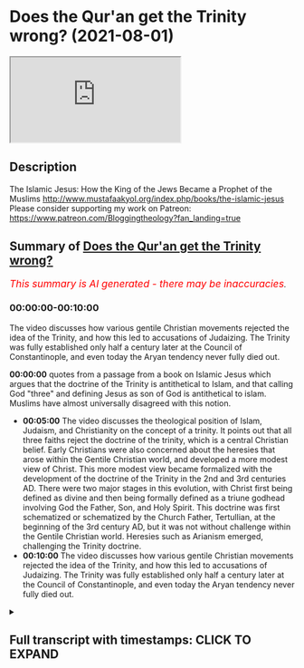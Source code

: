 # Does the Qur'an get the Trinity wrong? (2021-08-01)

<iframe loading='lazy' allow='autoplay' src='https://www.youtube.com/embed/qxUiBgt5eG0'></iframe>

## Description

The Islamic Jesus: How the King of the Jews Became a Prophet of the Muslims <http://www.mustafaakyol.org/index.php/books/the-islamic-jesus>
Please consider supporting my work on Patreon: <https://www.patreon.com/Bloggingtheology?fan_landing=true>

## Summary of [Does the Qur'an get the Trinity wrong?](https://www.youtube.com/watch?v=qxUiBgt5eG0)

*<span style="color:red; font-size:125%">This summary is AI generated - there may be inaccuracies</span>. [](/)*

### <a onclick="modifyYTiframeseektime('0')">00:00:00-00:10:00</a>

The video discusses how various gentile Christian movements rejected the idea of the Trinity, and how this led to accusations of Judaizing. The Trinity was fully established only half a century later at the Council of Constantinople, and even today the Aryan tendency never fully died out.

**<a onclick="modifyYTiframeseektime('0')">00:00:00</a>** quotes from a passage from a book on Islamic Jesus which argues that the doctrine of the Trinity is antithetical to Islam, and that calling God "three" and defining Jesus as son of God is antithetical to islam. Muslims have almost universally disagreed with this notion.

* **<a onclick="modifyYTiframeseektime('300')">00:05:00</a>** The video discusses the theological position of Islam, Judaism, and Christianity on the concept of a trinity. It points out that all three faiths reject the doctrine of the trinity, which is a central Christian belief. Early Christians were also concerned about the heresies that arose within the Gentile Christian world, and developed a more modest view of Christ. This more modest view became formalized with the development of the doctrine of the Trinity in the 2nd and 3rd centuries AD. There were two major stages in this evolution, with Christ first being defined as divine and then being formally defined as a triune godhead involving God the Father, Son, and Holy Spirit. This doctrine was first schematized or schematized by the Church Father, Tertullian, at the beginning of the 3rd century AD, but it was not without challenge within the Gentile Christian world. Heresies such as Arianism emerged, challenging the Trinity doctrine.
* **<a onclick="modifyYTiframeseektime('600')">00:10:00</a>** The video discusses how various gentile Christian movements rejected the idea of the Trinity, and how this led to accusations of Judaizing. The Trinity was fully established only half a century later at the Council of Constantinople, and even today the Aryan tendency never fully died out.

<details><summary><h2>Full transcript with timestamps: CLICK TO EXPAND</h2></summary>

<a onclick="modifyYTiframeseektime('1')">0:00:01</a> does the quran get the christian  
<a onclick="modifyYTiframeseektime('3')">0:00:03</a> doctrine of the trinity  
<a onclick="modifyYTiframeseektime('4')">0:00:04</a> wrong this is an accusation that's often  
<a onclick="modifyYTiframeseektime('6')">0:00:06</a> made by christians and  
<a onclick="modifyYTiframeseektime('8')">0:00:08</a> others when they read the quran and say  
<a onclick="modifyYTiframeseektime('10')">0:00:10</a> no no this is not what christian  
<a onclick="modifyYTiframeseektime('11')">0:00:11</a> theology teaches  
<a onclick="modifyYTiframeseektime('13')">0:00:13</a> about god and to help answer this  
<a onclick="modifyYTiframeseektime('16')">0:00:16</a> question i want to  
<a onclick="modifyYTiframeseektime('17')">0:00:17</a> quote from a brief passage from this  
<a onclick="modifyYTiframeseektime('20')">0:00:20</a> book the islamic jesus by mustafa akhil  
<a onclick="modifyYTiframeseektime('23')">0:00:23</a> how the king of the jews became a  
<a onclick="modifyYTiframeseektime('25')">0:00:25</a> prophet of the muslims  
<a onclick="modifyYTiframeseektime('27')">0:00:27</a> and he addresses this question on page  
<a onclick="modifyYTiframeseektime('30')">0:00:30</a> 107  
<a onclick="modifyYTiframeseektime('31')">0:00:31</a> in a section entitled the problem with  
<a onclick="modifyYTiframeseektime('34')">0:00:34</a> the trinity  
<a onclick="modifyYTiframeseektime('35')">0:00:35</a> and he writes if there is one single  
<a onclick="modifyYTiframeseektime('38')">0:00:38</a> concept in christian theology  
<a onclick="modifyYTiframeseektime('40')">0:00:40</a> that will never be accepted by muslims  
<a onclick="modifyYTiframeseektime('43')">0:00:43</a> it is the doctrine  
<a onclick="modifyYTiframeseektime('44')">0:00:44</a> of the trinity that god consists of the  
<a onclick="modifyYTiframeseektime('47')">0:00:47</a> father  
<a onclick="modifyYTiframeseektime('48')">0:00:48</a> the son and the holy spirit to islam  
<a onclick="modifyYTiframeseektime('51')">0:00:51</a> that is a very unabrahamic idea  
<a onclick="modifyYTiframeseektime('54')">0:00:54</a> that violates the absolute oneness of  
<a onclick="modifyYTiframeseektime('57')">0:00:57</a> god  
<a onclick="modifyYTiframeseektime('59')">0:00:59</a> hence the quran explicitly condemns the  
<a onclick="modifyYTiframeseektime('62')">0:01:02</a> trinity  
<a onclick="modifyYTiframeseektime('62')">0:01:02</a> in two explicit passages the first of  
<a onclick="modifyYTiframeseektime('65')">0:01:05</a> them  
<a onclick="modifyYTiframeseektime('66')">0:01:06</a> is a call to christians  
<a onclick="modifyYTiframeseektime('69')">0:01:09</a> people of the book do not go to excess  
<a onclick="modifyYTiframeseektime('72')">0:01:12</a> in your religion say nothing but the  
<a onclick="modifyYTiframeseektime('75')">0:01:15</a> truth about god  
<a onclick="modifyYTiframeseektime('76')">0:01:16</a> the messiah jesus son of mary was only  
<a onclick="modifyYTiframeseektime('79')">0:01:19</a> the messenger of god  
<a onclick="modifyYTiframeseektime('81')">0:01:21</a> and his word which he cast into mary  
<a onclick="modifyYTiframeseektime('84')">0:01:24</a> and a spirit from him so have faith in  
<a onclick="modifyYTiframeseektime('87')">0:01:27</a> god and his messengers do not say  
<a onclick="modifyYTiframeseektime('91')">0:01:31</a> three it is better that you stop  
<a onclick="modifyYTiframeseektime('94')">0:01:34</a> god is only one god he is too  
<a onclick="modifyYTiframeseektime('98')">0:01:38</a> glorious to have a son everything in the  
<a onclick="modifyYTiframeseektime('101')">0:01:41</a> heavens  
<a onclick="modifyYTiframeseektime('102')">0:01:42</a> and in the earth belongs to him god  
<a onclick="modifyYTiframeseektime('105')">0:01:45</a> suffices  
<a onclick="modifyYTiframeseektime('106')">0:01:46</a> as a guardian end quote  
<a onclick="modifyYTiframeseektime('110')">0:01:50</a> this passage leaves little doubt that  
<a onclick="modifyYTiframeseektime('112')">0:01:52</a> calling god  
<a onclick="modifyYTiframeseektime('113')">0:01:53</a> three and defining jesus as son of god  
<a onclick="modifyYTiframeseektime('116')">0:01:56</a> is antithetical to islam  
<a onclick="modifyYTiframeseektime('119')">0:01:59</a> even if we recall that sun in the arabic  
<a onclick="modifyYTiframeseektime('123')">0:02:03</a> context  
<a onclick="modifyYTiframeseektime('123')">0:02:03</a> meant physical sun and that is not what  
<a onclick="modifyYTiframeseektime('126')">0:02:06</a> christianity  
<a onclick="modifyYTiframeseektime('127')">0:02:07</a> implies for jesus the deification of the  
<a onclick="modifyYTiframeseektime('130')">0:02:10</a> son that is making him into god  
<a onclick="modifyYTiframeseektime('133')">0:02:13</a> which would make god three is clearly  
<a onclick="modifyYTiframeseektime('135')">0:02:15</a> rejected  
<a onclick="modifyYTiframeseektime('138')">0:02:18</a> the second chronic passage addressing  
<a onclick="modifyYTiframeseektime('140')">0:02:20</a> the trinity  
<a onclick="modifyYTiframeseektime('141')">0:02:21</a> has raised some questions though  
<a onclick="modifyYTiframeseektime('144')">0:02:24</a> for it describes the trinity that it  
<a onclick="modifyYTiframeseektime('146')">0:02:26</a> condemns  
<a onclick="modifyYTiframeseektime('147')">0:02:27</a> which seems to be an unusual formulation  
<a onclick="modifyYTiframeseektime('150')">0:02:30</a> of the doctrine  
<a onclick="modifyYTiframeseektime('152')">0:02:32</a> the quran reads those who say that god  
<a onclick="modifyYTiframeseektime('156')">0:02:36</a> is the third of three are unbelievers  
<a onclick="modifyYTiframeseektime('159')">0:02:39</a> there is no god but one god if they do  
<a onclick="modifyYTiframeseektime('163')">0:02:43</a> not stop  
<a onclick="modifyYTiframeseektime('163')">0:02:43</a> saying what they say a painful  
<a onclick="modifyYTiframeseektime('166')">0:02:46</a> punishment  
<a onclick="modifyYTiframeseektime('166')">0:02:46</a> will afflict those among them who are  
<a onclick="modifyYTiframeseektime('169')">0:02:49</a> unbelievers  
<a onclick="modifyYTiframeseektime('171')">0:02:51</a> end quote the unusualness here  
<a onclick="modifyYTiframeseektime('174')">0:02:54</a> is in the phrase god is the third of  
<a onclick="modifyYTiframeseektime('176')">0:02:56</a> three  
<a onclick="modifyYTiframeseektime('178')">0:02:58</a> although this may sound like the  
<a onclick="modifyYTiframeseektime('179')">0:02:59</a> doctrine of the trinity at first sight  
<a onclick="modifyYTiframeseektime('181')">0:03:01</a> it is not exactly applicable a  
<a onclick="modifyYTiframeseektime('184')">0:03:04</a> mainstream christian would not claim  
<a onclick="modifyYTiframeseektime('186')">0:03:06</a> god is the third of three but rather he  
<a onclick="modifyYTiframeseektime('189')">0:03:09</a> will claim that  
<a onclick="modifyYTiframeseektime('190')">0:03:10</a> there is one god with three expressions  
<a onclick="modifyYTiframeseektime('194')">0:03:14</a> or in fact three persons that is why it  
<a onclick="modifyYTiframeseektime('197')">0:03:17</a> has been long suggested  
<a onclick="modifyYTiframeseektime('199')">0:03:19</a> that what the quran condemns here is not  
<a onclick="modifyYTiframeseektime('201')">0:03:21</a> the trinity as we know it  
<a onclick="modifyYTiframeseektime('202')">0:03:22</a> but a deviant version of it a kind of  
<a onclick="modifyYTiframeseektime('205')">0:03:25</a> tritheism  
<a onclick="modifyYTiframeseektime('206')">0:03:26</a> or a belief in three separate gods  
<a onclick="modifyYTiframeseektime('210')">0:03:30</a> not uh that mainstream christians would  
<a onclick="modifyYTiframeseektime('212')">0:03:32</a> also  
<a onclick="modifyYTiframeseektime('213')">0:03:33</a> reject that may be a possible  
<a onclick="modifyYTiframeseektime('216')">0:03:36</a> interpretation of this verse  
<a onclick="modifyYTiframeseektime('219')">0:03:39</a> yet it is also possible to to read the  
<a onclick="modifyYTiframeseektime('222')">0:03:42</a> god  
<a onclick="modifyYTiframeseektime('222')">0:03:42</a> is the third of three phrase as a quote  
<a onclick="modifyYTiframeseektime('226')">0:03:46</a> intentional simplification to expose the  
<a onclick="modifyYTiframeseektime('229')">0:03:49</a> weakness of the trinity  
<a onclick="modifyYTiframeseektime('231')">0:03:51</a> when analyzed from a strictly  
<a onclick="modifyYTiframeseektime('233')">0:03:53</a> monotheistic perspective  
<a onclick="modifyYTiframeseektime('235')">0:03:55</a> of the quran now that last sentence is  
<a onclick="modifyYTiframeseektime('238')">0:03:58</a> actually a quote it's in quotation  
<a onclick="modifyYTiframeseektime('240')">0:04:00</a> marks uh from the encyclopedia of the  
<a onclick="modifyYTiframeseektime('242')">0:04:02</a> crown  
<a onclick="modifyYTiframeseektime('243')">0:04:03</a> an article by david thomas who had the  
<a onclick="modifyYTiframeseektime('245')">0:04:05</a> privilege of  
<a onclick="modifyYTiframeseektime('246')">0:04:06</a> interviewing on blogging theology a  
<a onclick="modifyYTiframeseektime('248')">0:04:08</a> month or two again professor  
<a onclick="modifyYTiframeseektime('249')">0:04:09</a> birmingham university and a specialist  
<a onclick="modifyYTiframeseektime('251')">0:04:11</a> in christian muslim  
<a onclick="modifyYTiframeseektime('252')">0:04:12</a> understanding and that's in his article  
<a onclick="modifyYTiframeseektime('256')">0:04:16</a> on the trinity trinity page 369 so  
<a onclick="modifyYTiframeseektime('259')">0:04:19</a> he argues and he's not always a  
<a onclick="modifyYTiframeseektime('261')">0:04:21</a> christian uh that  
<a onclick="modifyYTiframeseektime('263')">0:04:23</a> this phrase perhaps is a intentional  
<a onclick="modifyYTiframeseektime('266')">0:04:26</a> simplification to expose the weakness of  
<a onclick="modifyYTiframeseektime('269')">0:04:29</a> the trinity when analyzed  
<a onclick="modifyYTiframeseektime('270')">0:04:30</a> from the strictly monotheistic  
<a onclick="modifyYTiframeseektime('272')">0:04:32</a> perspective of the quran  
<a onclick="modifyYTiframeseektime('275')">0:04:35</a> so it's a polemical um criticism if you  
<a onclick="modifyYTiframeseektime('278')">0:04:38</a> like rather than  
<a onclick="modifyYTiframeseektime('279')">0:04:39</a> an academic description that would have  
<a onclick="modifyYTiframeseektime('281')">0:04:41</a> satisfied thomas aquinas for example  
<a onclick="modifyYTiframeseektime('284')">0:04:44</a> just to continue this author that is why  
<a onclick="modifyYTiframeseektime('288')">0:04:48</a> while some authors have argued that the  
<a onclick="modifyYTiframeseektime('290')">0:04:50</a> quran can be reconciled with the trinity  
<a onclick="modifyYTiframeseektime('293')">0:04:53</a> once both are properly understood  
<a onclick="modifyYTiframeseektime('295')">0:04:55</a> muslims have almost  
<a onclick="modifyYTiframeseektime('296')">0:04:56</a> universally disagreed with that notion  
<a onclick="modifyYTiframeseektime('300')">0:05:00</a> thinking that there is no way that the  
<a onclick="modifyYTiframeseektime('302')">0:05:02</a> idea of a triune god  
<a onclick="modifyYTiframeseektime('304')">0:05:04</a> trinity can be compatible with muslim  
<a onclick="modifyYTiframeseektime('307')">0:05:07</a> scripture  
<a onclick="modifyYTiframeseektime('308')">0:05:08</a> which emphatically states he is god  
<a onclick="modifyYTiframeseektime('311')">0:05:11</a> absolute oneness this has in fact been  
<a onclick="modifyYTiframeseektime('315')">0:05:15</a> established as the core  
<a onclick="modifyYTiframeseektime('317')">0:05:17</a> theological principle in islam tauhid  
<a onclick="modifyYTiframeseektime('321')">0:05:21</a> meaning attributing oneness  
<a onclick="modifyYTiframeseektime('324')">0:05:24</a> in contrast muslims point out christians  
<a onclick="modifyYTiframeseektime('327')">0:05:27</a> believe  
<a onclick="modifyYTiframeseektime('328')">0:05:28</a> in the opposite principle tasless  
<a onclick="modifyYTiframeseektime('331')">0:05:31</a> meaning attributing attributing  
<a onclick="modifyYTiframeseektime('334')">0:05:34</a> triuneness  
<a onclick="modifyYTiframeseektime('335')">0:05:35</a> attributing trioness of course islam  
<a onclick="modifyYTiframeseektime('339')">0:05:39</a> is not alone in its rejection of the  
<a onclick="modifyYTiframeseektime('341')">0:05:41</a> doctrine of the trinity  
<a onclick="modifyYTiframeseektime('342')">0:05:42</a> judaism two has the exact same position  
<a onclick="modifyYTiframeseektime('346')">0:05:46</a> on the unity of  
<a onclick="modifyYTiframeseektime('347')">0:05:47</a> god so orthodox jews and muslims are  
<a onclick="modifyYTiframeseektime('350')">0:05:50</a> completely in agreement have identical  
<a onclick="modifyYTiframeseektime('353')">0:05:53</a> conceptions of god  
<a onclick="modifyYTiframeseektime('354')">0:05:54</a> and of course jesus was a jew his  
<a onclick="modifyYTiframeseektime('356')">0:05:56</a> disciples were jewish moses was a jew  
<a onclick="modifyYTiframeseektime('359')">0:05:59</a> so they share with islam the same  
<a onclick="modifyYTiframeseektime('361')">0:06:01</a> conception  
<a onclick="modifyYTiframeseektime('362')">0:06:02</a> of the absolute oneness of god and  
<a onclick="modifyYTiframeseektime('364')">0:06:04</a> indeed even the early gospels  
<a onclick="modifyYTiframeseektime('366')">0:06:06</a> jesus asked what the greatest  
<a onclick="modifyYTiframeseektime('367')">0:06:07</a> commandment is and he replied according  
<a onclick="modifyYTiframeseektime('369')">0:06:09</a> to mark  
<a onclick="modifyYTiframeseektime('370')">0:06:10</a> hear o israel the lord our god is one  
<a onclick="modifyYTiframeseektime('374')">0:06:14</a> lord that's the shema which is repeated  
<a onclick="modifyYTiframeseektime('376')">0:06:16</a> every day by  
<a onclick="modifyYTiframeseektime('377')">0:06:17</a> pious jews so just to  
<a onclick="modifyYTiframeseektime('380')">0:06:20</a> uh continue uh no wonder that  
<a onclick="modifyYTiframeseektime('383')">0:06:23</a> jewish scholars especially in the middle  
<a onclick="modifyYTiframeseektime('385')">0:06:25</a> ages  
<a onclick="modifyYTiframeseektime('386')">0:06:26</a> engaged in many polemics with their  
<a onclick="modifyYTiframeseektime('388')">0:06:28</a> christian counterparts  
<a onclick="modifyYTiframeseektime('390')">0:06:30</a> refuting both the doctrine of the  
<a onclick="modifyYTiframeseektime('392')">0:06:32</a> trinity and also the  
<a onclick="modifyYTiframeseektime('394')">0:06:34</a> prefigurations christians found for it  
<a onclick="modifyYTiframeseektime('397')">0:06:37</a> in the old testament  
<a onclick="modifyYTiframeseektime('398')">0:06:38</a> often with stretches of the imagination  
<a onclick="modifyYTiframeseektime('402')">0:06:42</a> as early as the third century a.d rabbi  
<a onclick="modifyYTiframeseektime('405')">0:06:45</a> simlay plans that right a talmudic sage  
<a onclick="modifyYTiframeseektime('408')">0:06:48</a> in other words he's one of those  
<a onclick="modifyYTiframeseektime('410')">0:06:50</a> writers on the talmud the  
<a onclick="modifyYTiframeseektime('413')">0:06:53</a> the collection of jewish writings had to  
<a onclick="modifyYTiframeseektime('415')">0:06:55</a> explain  
<a onclick="modifyYTiframeseektime('416')">0:06:56</a> to christians that the hebrew words el  
<a onclick="modifyYTiframeseektime('420')">0:07:00</a> and elohim and yahweh used for god  
<a onclick="modifyYTiframeseektime('424')">0:07:04</a> do not hint at any trinity  
<a onclick="modifyYTiframeseektime('428')">0:07:08</a> but rather connote one and the same  
<a onclick="modifyYTiframeseektime('430')">0:07:10</a> person  
<a onclick="modifyYTiframeseektime('431')">0:07:11</a> as one would say king or emperor or  
<a onclick="modifyYTiframeseektime('434')">0:07:14</a> augustus that's the actual example that  
<a onclick="modifyYTiframeseektime('436')">0:07:16</a> was used  
<a onclick="modifyYTiframeseektime('439')">0:07:19</a> naturally jewish christians also  
<a onclick="modifyYTiframeseektime('441')">0:07:21</a> rejected the doctrine of the trinity as  
<a onclick="modifyYTiframeseektime('443')">0:07:23</a> well now the jewish christians were the  
<a onclick="modifyYTiframeseektime('445')">0:07:25</a> earliest  
<a onclick="modifyYTiframeseektime('446')">0:07:26</a> christians um some of whom uh believed  
<a onclick="modifyYTiframeseektime('450')">0:07:30</a> in the virgin birth some  
<a onclick="modifyYTiframeseektime('451')">0:07:31</a> didn't but none of them believed jesus  
<a onclick="modifyYTiframeseektime('453')">0:07:33</a> was god they thought he was the messiah  
<a onclick="modifyYTiframeseektime('455')">0:07:35</a> great prophet  
<a onclick="modifyYTiframeseektime('456')">0:07:36</a> of god and they became this is me  
<a onclick="modifyYTiframeseektime('458')">0:07:38</a> speaking now not the book  
<a onclick="modifyYTiframeseektime('460')">0:07:40</a> uh they came to be called the ebionites  
<a onclick="modifyYTiframeseektime('462')">0:07:42</a> in the second century and were  
<a onclick="modifyYTiframeseektime('464')">0:07:44</a> rejected by the emerging catholic church  
<a onclick="modifyYTiframeseektime('467')">0:07:47</a> as heretics so the original followers of  
<a onclick="modifyYTiframeseektime('470')">0:07:50</a> jesus were seen as heretics by the  
<a onclick="modifyYTiframeseektime('471')">0:07:51</a> church ultimately  
<a onclick="modifyYTiframeseektime('473')">0:07:53</a> as it came into being in the second and  
<a onclick="modifyYTiframeseektime('475')">0:07:55</a> third centuries  
<a onclick="modifyYTiframeseektime('477')">0:07:57</a> although their documents the jewish  
<a onclick="modifyYTiframeseektime('479')">0:07:59</a> christian documents show that they call  
<a onclick="modifyYTiframeseektime('481')">0:08:01</a> jesus  
<a onclick="modifyYTiframeseektime('482')">0:08:02</a> son of god they apparently understood  
<a onclick="modifyYTiframeseektime('484')">0:08:04</a> this term  
<a onclick="modifyYTiframeseektime('485')">0:08:05</a> in the hebrew sense which did not imply  
<a onclick="modifyYTiframeseektime('489')">0:08:09</a> any divinity for jesus of course in the  
<a onclick="modifyYTiframeseektime('492')">0:08:12</a> hebrew scriptures  
<a onclick="modifyYTiframeseektime('493')">0:08:13</a> many people are called sons of god david  
<a onclick="modifyYTiframeseektime('496')">0:08:16</a> is called son of god in the psalms  
<a onclick="modifyYTiframeseektime('498')">0:08:18</a> and so on a passage in the  
<a onclick="modifyYTiframeseektime('500')">0:08:20</a> pseudo-clementine  
<a onclick="modifyYTiframeseektime('502')">0:08:22</a> homilies this is a jewish christian work  
<a onclick="modifyYTiframeseektime('504')">0:08:24</a> gives a remarkable glimpse of this view  
<a onclick="modifyYTiframeseektime('507')">0:08:27</a> in an imaginary dialogue between peter  
<a onclick="modifyYTiframeseektime('510')">0:08:30</a> the apostle  
<a onclick="modifyYTiframeseektime('511')">0:08:31</a> with whom the author identifies and  
<a onclick="modifyYTiframeseektime('513')">0:08:33</a> simon who is presented as having  
<a onclick="modifyYTiframeseektime('515')">0:08:35</a> erroneous views about christ  
<a onclick="modifyYTiframeseektime('519')">0:08:39</a> peter says our lord neither asserted  
<a onclick="modifyYTiframeseektime('522')">0:08:42</a> there were gods except the creator of  
<a onclick="modifyYTiframeseektime('525')">0:08:45</a> all  
<a onclick="modifyYTiframeseektime('526')">0:08:46</a> nor did he proclaim himself to be god  
<a onclick="modifyYTiframeseektime('529')">0:08:49</a> in response simon asked he's the the bad  
<a onclick="modifyYTiframeseektime('532')">0:08:52</a> guy i guess  
<a onclick="modifyYTiframeseektime('533')">0:08:53</a> does it not seem to you then that he who  
<a onclick="modifyYTiframeseektime('535')">0:08:55</a> comes from god  
<a onclick="modifyYTiframeseektime('537')">0:08:57</a> is god and peter replies  
<a onclick="modifyYTiframeseektime('540')">0:09:00</a> tell us how this is possible for we  
<a onclick="modifyYTiframeseektime('543')">0:09:03</a> cannot affirm this  
<a onclick="modifyYTiframeseektime('544')">0:09:04</a> because we did not hear it from him end  
<a onclick="modifyYTiframeseektime('548')">0:09:08</a> quote  
<a onclick="modifyYTiframeseektime('549')">0:09:09</a> the passage also has the notable title  
<a onclick="modifyYTiframeseektime('551')">0:09:11</a> christ  
<a onclick="modifyYTiframeseektime('552')">0:09:12</a> not god but son of god  
<a onclick="modifyYTiframeseektime('556')">0:09:16</a> the evolution from this more modest  
<a onclick="modifyYTiframeseektime('558')">0:09:18</a> christology to the doctrine of the  
<a onclick="modifyYTiframeseektime('560')">0:09:20</a> trinity had two  
<a onclick="modifyYTiframeseektime('561')">0:09:21</a> major stages historically first christ  
<a onclick="modifyYTiframeseektime('564')">0:09:24</a> was defined  
<a onclick="modifyYTiframeseektime('565')">0:09:25</a> as divine then a triune godhead was  
<a onclick="modifyYTiframeseektime('570')">0:09:30</a> formalized  
<a onclick="modifyYTiframeseektime('571')">0:09:31</a> involving god the father the scot the  
<a onclick="modifyYTiframeseektime('574')">0:09:34</a> son  
<a onclick="modifyYTiframeseektime('574')">0:09:34</a> and god the holy spirit the formula  
<a onclick="modifyYTiframeseektime('578')">0:09:38</a> was first schematicized or schematized  
<a onclick="modifyYTiframeseektime('582')">0:09:42</a> by the church father tattalian at the  
<a onclick="modifyYTiframeseektime('585')">0:09:45</a> beginning of the third  
<a onclick="modifyYTiframeseektime('586')">0:09:46</a> century or some 170 years after the  
<a onclick="modifyYTiframeseektime('589')">0:09:49</a> passing of jesus  
<a onclick="modifyYTiframeseektime('591')">0:09:51</a> but it did not go unchallenged within  
<a onclick="modifyYTiframeseektime('594')">0:09:54</a> the gentile christian world itself  
<a onclick="modifyYTiframeseektime('596')">0:09:56</a> there emerged various heresies in the  
<a onclick="modifyYTiframeseektime('599')">0:09:59</a> second  
<a onclick="modifyYTiframeseektime('600')">0:10:00</a> third and fourth century all of which  
<a onclick="modifyYTiframeseektime('602')">0:10:02</a> denied the divinity  
<a onclick="modifyYTiframeseektime('604')">0:10:04</a> of christ they insisted  
<a onclick="modifyYTiframeseektime('607')">0:10:07</a> that jesus was subordinate quote unquote  
<a onclick="modifyYTiframeseektime('610')">0:10:10</a> to god  
<a onclick="modifyYTiframeseektime('611')">0:10:11</a> or that he was adopted by him at the  
<a onclick="modifyYTiframeseektime('613')">0:10:13</a> time of his baptism  
<a onclick="modifyYTiframeseektime('615')">0:10:15</a> or resurrection known  
<a onclick="modifyYTiframeseektime('618')">0:10:18</a> under names uh such as anomianism  
<a onclick="modifyYTiframeseektime('621')">0:10:21</a> dynamic montanism percilianism  
<a onclick="modifyYTiframeseektime('624')">0:10:24</a> these currents had slight differences  
<a onclick="modifyYTiframeseektime('627')">0:10:27</a> but they  
<a onclick="modifyYTiframeseektime('628')">0:10:28</a> all rejected the trinity so these are  
<a onclick="modifyYTiframeseektime('630')">0:10:30</a> gentile christian movements  
<a onclick="modifyYTiframeseektime('632')">0:10:32</a> in addition to the original jewish  
<a onclick="modifyYTiframeseektime('633')">0:10:33</a> christian movement and they all rejected  
<a onclick="modifyYTiframeseektime('635')">0:10:35</a> the idea  
<a onclick="modifyYTiframeseektime('636')">0:10:36</a> of the divinity of christ and they were  
<a onclick="modifyYTiframeseektime('638')">0:10:38</a> in opposition to  
<a onclick="modifyYTiframeseektime('639')">0:10:39</a> the emerging catholic understanding uh  
<a onclick="modifyYTiframeseektime('642')">0:10:42</a> of the creeds and the councils nicaea  
<a onclick="modifyYTiframeseektime('644')">0:10:44</a> khalsa  
<a onclick="modifyYTiframeseektime('645')">0:10:45</a> ephesus etc the most influential of  
<a onclick="modifyYTiframeseektime('649')">0:10:49</a> these heresies is gentile heresies was  
<a onclick="modifyYTiframeseektime('651')">0:10:51</a> aryanism named after aries  
<a onclick="modifyYTiframeseektime('654')">0:10:54</a> who died in 336 a.d  
<a onclick="modifyYTiframeseektime('658')">0:10:58</a> now he was a priest in alexandria that's  
<a onclick="modifyYTiframeseektime('660')">0:11:00</a> in egypt  
<a onclick="modifyYTiframeseektime('661')">0:11:01</a> who insisted that christ was created  
<a onclick="modifyYTiframeseektime('664')">0:11:04</a> that quote there was a time when he was  
<a onclick="modifyYTiframeseektime('668')">0:11:08</a> not now this is  
<a onclick="modifyYTiframeseektime('669')">0:11:09</a> uh the key slogan of aries there was a  
<a onclick="modifyYTiframeseektime('673')">0:11:13</a> time when he  
<a onclick="modifyYTiframeseektime('674')">0:11:14</a> was not jesus so he didn't always exist  
<a onclick="modifyYTiframeseektime('676')">0:11:16</a> so unlike god  
<a onclick="modifyYTiframeseektime('677')">0:11:17</a> he was a creative being who came into  
<a onclick="modifyYTiframeseektime('680')">0:11:20</a> existence  
<a onclick="modifyYTiframeseektime('682')">0:11:22</a> christ was therefore son of god not  
<a onclick="modifyYTiframeseektime('684')">0:11:24</a> divine by  
<a onclick="modifyYTiframeseektime('685')">0:11:25</a> nature but only by grace and adoption  
<a onclick="modifyYTiframeseektime('689')">0:11:29</a> this was a theology not too far from  
<a onclick="modifyYTiframeseektime('692')">0:11:32</a> jewish christianity  
<a onclick="modifyYTiframeseektime('694')">0:11:34</a> and no wonder the aryans were accused of  
<a onclick="modifyYTiframeseektime('696')">0:11:36</a> being judaizers  
<a onclick="modifyYTiframeseektime('697')">0:11:37</a> judaizers in other words making  
<a onclick="modifyYTiframeseektime('699')">0:11:39</a> christianity jewish  
<a onclick="modifyYTiframeseektime('702')">0:11:42</a> as a response to aryanism orthodoxy that  
<a onclick="modifyYTiframeseektime('705')">0:11:45</a> is the  
<a onclick="modifyYTiframeseektime('706')">0:11:46</a> the bearers of catholic right belief now  
<a onclick="modifyYTiframeseektime('709')">0:11:49</a> under the rulership of the emperor  
<a onclick="modifyYTiframeseektime('712')">0:11:52</a> constantine  
<a onclick="modifyYTiframeseektime('713')">0:11:53</a> was established at the council of nicaea  
<a onclick="modifyYTiframeseektime('716')">0:11:56</a> in  
<a onclick="modifyYTiframeseektime('717')">0:11:57</a> ad325 and at nicaea as we know  
<a onclick="modifyYTiframeseektime('720')">0:12:00</a> it was decreed that jesus obviously  
<a onclick="modifyYTiframeseektime('722')">0:12:02</a> majority vote by the way  
<a onclick="modifyYTiframeseektime('723')">0:12:03</a> he actually voted on this and the  
<a onclick="modifyYTiframeseektime('725')">0:12:05</a> majority voted for it  
<a onclick="modifyYTiframeseektime('726')">0:12:06</a> and those that disagreed only a handful  
<a onclick="modifyYTiframeseektime('729')">0:12:09</a> were sent into exile  
<a onclick="modifyYTiframeseektime('730')">0:12:10</a> people knew in advance if they didn't go  
<a onclick="modifyYTiframeseektime('732')">0:12:12</a> along with the the emperor  
<a onclick="modifyYTiframeseektime('735')">0:12:15</a> who wanted this creed passed that they  
<a onclick="modifyYTiframeseektime('737')">0:12:17</a> would be punished  
<a onclick="modifyYTiframeseektime('738')">0:12:18</a> so it's quite an incentive to vote the  
<a onclick="modifyYTiframeseektime('740')">0:12:20</a> right way of course  
<a onclick="modifyYTiframeseektime('742')">0:12:22</a> so uh at nicaea it was decreed that  
<a onclick="modifyYTiframeseektime('744')">0:12:24</a> jesus is  
<a onclick="modifyYTiframeseektime('745')">0:12:25</a> begotten not made whatever that means  
<a onclick="modifyYTiframeseektime('749')">0:12:29</a> and of one substance with the father  
<a onclick="modifyYTiframeseektime('752')">0:12:32</a> the greek word is homorucion by the way  
<a onclick="modifyYTiframeseektime('755')">0:12:35</a> means one being or one substance  
<a onclick="modifyYTiframeseektime('757')">0:12:37</a> a doctrine to which all catholics and  
<a onclick="modifyYTiframeseektime('760')">0:12:40</a> most protestants still adhere  
<a onclick="modifyYTiframeseektime('761')">0:12:41</a> so this is still the official teaching  
<a onclick="modifyYTiframeseektime('763')">0:12:43</a> of most christians  
<a onclick="modifyYTiframeseektime('765')">0:12:45</a> in the world today the full doctrine of  
<a onclick="modifyYTiframeseektime('768')">0:12:48</a> the trinity was established only half a  
<a onclick="modifyYTiframeseektime('770')">0:12:50</a> century later in 381  
<a onclick="modifyYTiframeseektime('772')">0:12:52</a> at the council of constantinople  
<a onclick="modifyYTiframeseektime('776')">0:12:56</a> yet the aryan tendency never fully died  
<a onclick="modifyYTiframeseektime('779')">0:12:59</a> out  
<a onclick="modifyYTiframeseektime('781')">0:13:01</a> and as the archetypal heresy it would  
<a onclick="modifyYTiframeseektime('784')">0:13:04</a> rather  
<a onclick="modifyYTiframeseektime('784')">0:13:04</a> come back again and again  
<a onclick="modifyYTiframeseektime('788')">0:13:08</a> and that's the end of the quote from  
<a onclick="modifyYTiframeseektime('790')">0:13:10</a> this book  
<a onclick="modifyYTiframeseektime('791')">0:13:11</a> so there's a lot going on in the quran i  
<a onclick="modifyYTiframeseektime('793')">0:13:13</a> think it's much more sophisticated  
<a onclick="modifyYTiframeseektime('795')">0:13:15</a> uh in its polemics of christianity than  
<a onclick="modifyYTiframeseektime('798')">0:13:18</a> its detractors think uh there is and  
<a onclick="modifyYTiframeseektime('802')">0:13:22</a> this is recognized by  
<a onclick="modifyYTiframeseektime('804')">0:13:24</a> uh even western scholars today of the  
<a onclick="modifyYTiframeseektime('806')">0:13:26</a> quran they recognize  
<a onclick="modifyYTiframeseektime('808')">0:13:28</a> the subtlety and the nuance that's going  
<a onclick="modifyYTiframeseektime('810')">0:13:30</a> on with the quran  
<a onclick="modifyYTiframeseektime('811')">0:13:31</a> and that uh it's uh polemically engaging  
<a onclick="modifyYTiframeseektime('814')">0:13:34</a> the christian doctrine  
<a onclick="modifyYTiframeseektime('815')">0:13:35</a> the quran is not a it might be an  
<a onclick="modifyYTiframeseektime('817')">0:13:37</a> encyclopedia christian doctrine  
<a onclick="modifyYTiframeseektime('819')">0:13:39</a> it is refuting and exposing the weakness  
<a onclick="modifyYTiframeseektime('822')">0:13:42</a> of the doctrine  
<a onclick="modifyYTiframeseektime('823')">0:13:43</a> in in a pretty unique way um  
<a onclick="modifyYTiframeseektime('826')">0:13:46</a> so i hope that was of interest i found  
<a onclick="modifyYTiframeseektime('828')">0:13:48</a> this fascinating there's  
<a onclick="modifyYTiframeseektime('830')">0:13:50</a> there's lots more material actually in  
<a onclick="modifyYTiframeseektime('832')">0:13:52</a> this uh very good book and i do  
<a onclick="modifyYTiframeseektime('834')">0:13:54</a> recommend you uh read it and i might  
<a onclick="modifyYTiframeseektime('836')">0:13:56</a> make some more  
<a onclick="modifyYTiframeseektime('837')">0:13:57</a> uh short videos on other aspects of  
<a onclick="modifyYTiframeseektime('840')">0:14:00</a> um islamic christology in other words  
<a onclick="modifyYTiframeseektime('843')">0:14:03</a> what muslims think about christia  
<a onclick="modifyYTiframeseektime('844')">0:14:04</a> jesus and vis-a-vis the bible and  
<a onclick="modifyYTiframeseektime('847')">0:14:07</a> christianity  
<a onclick="modifyYTiframeseektime('848')">0:14:08</a> until next time  

</details>
